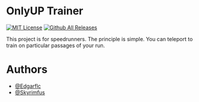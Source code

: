 # OnlyUP Trainer

[![MIT License](https://img.shields.io/badge/License-MIT-green.svg)](./LICENSE.md) [![Github All Releases](https://img.shields.io/github/downloads/Edgarflc/Only_Climb_Trainer/total.svg)]()

This project is for speedrunners. The principle is simple. You can teleport to train on particular passages of your run.

# Authors

- [@Edgarflc](https://github.com/Edgarflc)
- [@Skyrimfus](https://github.com/Skyrimfus)
